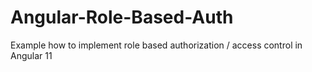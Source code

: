 # Angular-Role-Based-Auth
Example how to implement role based authorization / access control in Angular 11
